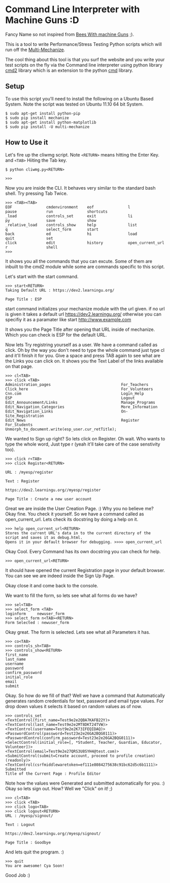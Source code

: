 Command Line Interpreter with Machine Guns :D
========

Fancy Name so not inspired from [Bees With machine Guns](https://github.com/newsapps/beeswithmachineguns) ;). 

This is a tool to write Performance/Stress Testing Python scripts which will run off the [Multi-Mechanize](http://testutils.org/multi-mechanize/). 

The cool thing about this tool is that you surf the website and you write your test scripts on the fly via the Command line interpreter using python library [cmd2](http://packages.python.org/cmd2/) library which is an extension to the python [cmd](http://www.doughellmann.com/PyMOTW/cmd/) library.


Setup
---------------
To use this script you'll need to install the following on a Ubuntu Based System. Note the script was tested on Ubuntu 11.10 64 bit System.

    $ sudo apt-get install python-pip
    $ sudo pip install mechanize
    $ sudo apt-get install python-matplotlib
    $ sudo pip install -U multi-mechanize


How to Use it
---------------

Let's fire up the cliwmg script. Note `<RETURN>` means hitting the Enter Key. and `<TAB>` Hiiting the Tab key.

    $ python cliwmg.py<RETURN>

    >>>

Now you are inside the CLI. It behaves very similar to the standard bash shell. Try pressing Tab Twice.
    
    >>> <TAB><TAB>
    EOF               cmdenvironment    eof               l                 pause             run               shortcuts
    _load             controls_set      exit              li                py                save              show
    _relative_load    controls_show     help              list              q                 select_form       start
    back              ed                hi                load              quit              set               
    click             edit              history           open_current_url  r                 shell             
    >>> 

It shows you all the commands that you can excute. Some of them are inbuilt to the cmd2 module while some are commands specific to this script.

Let's start with the start command.
      
    >>> start<RETURN>
    Taking Default URL : https://dev2.learningu.org/

    Page Title : ESP

start command initializes your mechanize module with the url given. if no url is given it takes a default url https://dev2.learningu.org/ otherwise you can specifiy it as a paramater like start http://www.example.com 

It shows you the Page Title after opening that URL inside of mechanize. Which you can check is ESP for the default URL.

Now lets Try registring yourself as a user. We have a command called as click. Oh by the way you don't need to type the whole command just type cl<TAB> and it'll finish it for you. Give a space and press TAB again to see what are the Links you can click on. It shows you the Text Label of the links available on that page.

    >>> cl<TAB>
    >>> click <TAB>
    Administration_pages                               For_Teachers
    Click_here                                         For_Volunteers
    Cnn.com                                            Login_Help
    ESP                                                Logout
    Edit_Announcement/Links                            Manage_Programs
    Edit_Navigation_Categories                         More_Information
    Edit_Navigation_Links                              On-Site_Registration
    Edit_News                                          Register
    For_Students                                       Unmorph_to_document.write(esp_user.cur_retTitle);

We wanted to Sign up right? So lets click on Register. Oh wait. Who wants to type the whole word, Just type r (yeah it'll take care of the case senstivity too).
 
    >>> click r<TAB> 
    >>> click Register<RETURN>

    URL : /myesp/register

    Text : Register

    https://dev2.learningu.org//myesp/register

    Page Title : Create a new user account

Great we are inside the User Creation Page. :) Why you no believe me? Okay fine. You check it yourself. So we have a command called as open_current_url.
Lets check its docstring by doing a help on it.

    >>> help open_current_url<RETURN>
    Stores the current URL's data in to the current directory of the script and saves it as debug.html.
    Opens it in your default browser for debugging. >>>> open_current_url

Okay Cool. Every Command has its own docstring you can check for help.

    >>> open_current_url<RETURN>

It should have opened the current Registration page in your default browser. You can see we are indeed inside the Sign Up Page.

Okay close it and come back to the console.

We want to fill the form, so lets see what all forms do we have?

    >>> sel<TAB>
    >>> select_form <TAB>
    loginform     newuser_form  
    >>> select_form n<TAB><RETURN>
    Form Selected : newuser_form
   
Okay great. The form is selected. Lets see what all Parameters it has.

    >>> co<TAB>
    >>> controls_sh<TAB>
    >>> controls_show<RETURN>
    first_name
    last_name
    username
    password
    confirm_password
    initial_role
    email
    submit

Okay. So how do we fill of that? Well we have a command that Automatically generates random credentials for text, password and email type values. For drop down values it selects it based on random values as of now.

    >>> controls_set
    <TextControl(first_name=Test9e2e2QBA7KAFB22Y)>
    <TextControl(last_name=Test9e2e2MT8DKT24TVW)>
    <TextControl(username=Test9e2e2K73IFEQIDAQ)>
    <PasswordControl(password=Test23e2e26GA2BQG0111)>
    <PasswordControl(confirm_password=Test23e2e26GA2BQG0111)>
    <SelectControl(initial_role=[, *Student, Teacher, Guardian, Educator, Volunteer])>
    <TextControl(email=Test9e2e27QRS3U8SYH4@test.com)>
    <SubmitControl(submit=Create account, proceed to profile creation) (readonly)>
    <TextControl(csrfmiddlewaretoken=ef111e8084275638c91bc62d5c6b1111)>
    Submitted
    Title of the Current Page : Profile Editor


Note how the values were Generated and submitted automatically for you. :) Okay so lets sign out. How? Well we "Click" on it! ;)

    >>> cl<TAB>
    >>> click <TAB>
    >>> click logo<TAB>
    >>> click logout<RETURN>
    URL : /myesp/signout/

    Text : Logout

    https://dev2.learningu.org//myesp/signout/

    Page Title : Goodbye

And lets quit the program. :)

    >>> quit
    You are awesome! Cya Soon!


Good Job :)

    
